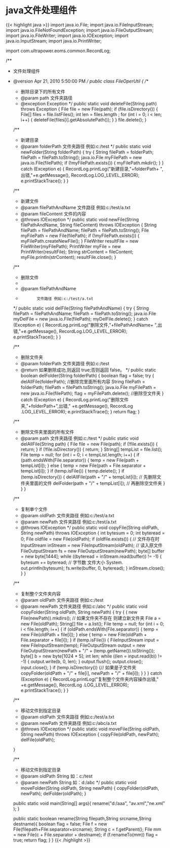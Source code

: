 # java文件处理组件


{{< highlight java >}}
import java.io.File;
import java.io.FileInputStream;
import java.io.FileNotFoundException;
import java.io.FileOutputStream;
import java.io.FileWriter;
import java.io.IOException;
import java.io.InputStream;
import java.io.PrintWriter;

import com.ultrapower.eoms.common.RecordLog;

/**
* 文件处理组件
* @version Apr 21, 2010 5:50:00 PM
*/
public class FileOperUtil {
     /**
     * 删除目录下的所有文件
     * @param path 文件夹路径
     * @exception Exception
     */
     public static void deleteFile(String path) throws Exception {
          File file = new File(path);
          if (file.isDirectory()) {
               File[] files = file.listFiles();
               int len = files.length ;
               for (int i = 0; i < len; i++) {
                    deleteFile(files[i].getAbsolutePath());
               }
          }
          file.delete();
     }

     /**
     * 新建目录
     * @param folderPath 文件夹路径 例如:c:/test
     */
     public static void newFolder(String folderPath) {
          try {
               String filePath = folderPath;
               filePath = filePath.toString();
               java.io.File myFilePath = new java.io.File(filePath);
               if (!myFilePath.exists()) {
                    myFilePath.mkdir();
               }
          } catch (Exception e) {
               RecordLog.printLog("新建目录,"+folderPath+ ",出错,"+e.getMessage(), RecordLog.LOG_LEVEL_ERROR);
               e.printStackTrace();
          }
     }

     /**
     * 新建文件
     * @param filePathAndName 文件路径 例如:c:/test/a.txt
     * @param fileContent 文件的内容
     * @throws IOException
     */
     public static void newFile(String filePathAndName, String fileContent) throws IOException {
          String filePath = filePathAndName;
          filePath = filePath.toString();
          File myFilePath = new File(filePath);
          if (!myFilePath.exists()) {
               myFilePath.createNewFile();
          }
          FileWriter resultFile = new FileWriter(myFilePath);
          PrintWriter myFile = new PrintWriter(resultFile);
          String strContent = fileContent;
          myFile.println(strContent);
          resultFile.close();
     }

     /**
     * 删除文件
     *
     * @param filePathAndName
     *            文件路径 例如:c:/test/a.txt
     */
     public static void delFile(String filePathAndName) {
          try {
               String filePath = filePathAndName;
               filePath = filePath.toString();
               java.io.File myDelFile = new java.io.File(filePath);
               myDelFile.delete();
          } catch (Exception e) {
               RecordLog.printLog("删除文件,"+filePathAndName+ ",出错,"+e.getMessage(), RecordLog.LOG_LEVEL_ERROR);
               e.printStackTrace();
          }
     }


     /**
     * 删除文件夹
     * @param folderPath 文件夹路径 例如:c:/test
     * @return 如果删除成功,则返回 true;否则返回 false。
     */
     public static boolean delFolder(String folderPath) {
          boolean flag = false;
          try {
               delAllFile(folderPath); //删除完里面所有内容
               String filePath = folderPath;
               filePath = filePath.toString();
               java.io.File myFilePath = new java.io.File(filePath);
               flag = myFilePath.delete(); //删除空文件夹
          } catch (Exception e) {
               RecordLog.printLog("删除文件夹,"+folderPath+",出错," +e.getMessage(), RecordLog .LOG_LEVEL_ERROR);
               e.printStackTrace();
          }
          return flag;
     }

     /**
     * 删除文件夹里面的所有文件
     * @param path 文件夹路径 例如:c:/test
     */
     public static void delAllFile(String path) {
          File file = new File(path);
          if (!file.exists()) {
               return;
          }
          if (!file.isDirectory()) {
               return;
          }
          String[] tempList = file.list();
          File temp = null;
          for (int i = 0; i < tempList.length; i++) {
               if (path.endsWith(File.separator)) {
                    temp = new File(path + tempList[i]);
               } else {
                    temp = new File(path + File.separator + tempList[i]);
               }
               if (temp.isFile()) {
                    temp.delete();
               }
               if (temp.isDirectory()) {
                    delAllFile(path + "/" + tempList[i]); // 先删除文件夹里面的文件
                    delFolder(path + "/" + tempList[i]); // 再删除空文件夹
               }
          }
     }

     /**
     * 复制单个文件
     * @param oldPath 文件夹路径 例如:c:/test/a.txt
     * @param newPath 文件夹路径 例如:c:/test/a.txt
     * @throws IOException
     */
     public static void copyFile(String oldPath, String newPath) throws IOException {
               int bytesum = 0;
               int byteread = 0;
               File oldfile = new File(oldPath);
               if (oldfile.exists()) { // 文件存在时
                    InputStream inStream = new FileInputStream(oldPath); // 读入原文件
                    FileOutputStream fs = new FileOutputStream(newPath);
                    byte[] buffer = new byte[1444];
                    while ((byteread = inStream.read(buffer)) != -1) {
                         bytesum += byteread; // 字节数 文件大小
                         System. out.println(bytesum);
                         fs.write(buffer, 0, byteread);
                    }
                    inStream.close();
               }
     }

     /**
     * 复制整个文件夹内容
     * @param oldPath 文件夹路径 例如:c:/test
     * @param newPath 文件夹路径 例如:c:/abc
     */
     public static void copyFolder(String oldPath, String newPath) {
          try {
               ( new File(newPath)).mkdirs(); // 如果文件夹不存在 则建立新文件夹
               File a = new File(oldPath);
               String[] file = a.list();
               File temp = null;
               for (int i = 0; i < file.length; i++) {
                    if (oldPath.endsWith(File.separator)) {
                         temp = new File(oldPath + file[i]);
                    } else {
                         temp = new File(oldPath + File.separator + file[i]);
                    }
                    if (temp.isFile()) {
                         FileInputStream input = new FileInputStream(temp);
                         FileOutputStream output = new FileOutputStream(newPath
                                   + "/" + (temp.getName()).toString());
                         byte[] b = new byte[1024 * 5];
                         int len;
                         while ((len = input.read(b)) != -1) {
                              output.write(b, 0, len);
                         }
                         output.flush();
                         output.close();
                         input.close();
                    }
                    if (temp.isDirectory()) {// 如果是子文件夹
                         copyFolder(oldPath + "/" + file[i], newPath + "/" + file[i]);
                    }
               }
          } catch (Exception e) {
               RecordLog.printLog("复制整个文件夹内容操作出错," +e.getMessage(), RecordLog .LOG_LEVEL_ERROR);
               e.printStackTrace();
          }
     }


     /**
     * 移动文件到指定目录
     * @param oldPath 文件夹路径 例如:c:/test/a.txt
     * @param newPath 文件夹路径 例如:c:/abc/a.txt
     * @throws IOException
     */
     public static void moveFile(String oldPath, String newPath) throws IOException {
          copyFile(oldPath, newPath);
          delFile(oldPath);

     }

     /**
     * 移动文件到指定目录
     * @param oldPath String 如：c:/test
     * @param newPath String 如：d:/abc
     */
     public static void moveFolder(String oldPath, String newPath) {
          copyFolder(oldPath, newPath);
          delFolder(oldPath);
     }
   
     public static void main(String[] args){
          rename("d:/aaa", "av.xml","ne.xml" );
     }
   
     public static boolean rename(String filepath,String srcname,String destname){
          boolean flag = false;
          File f = new File(filepath+File.separator+srcname);
          String c = f.getParent();
          File mm = new File(c + File.separator + destname);
          if (f.renameTo(mm))
               flag = true;
          return flag;
     }
}
{{< /highlight >}}
